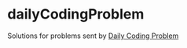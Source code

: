 # dailyCodingProblem

Solutions for problems sent by [Daily Coding Problem](https://dailycodingproblem.com/)
